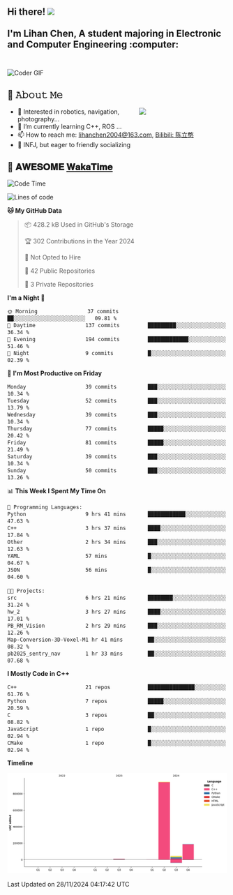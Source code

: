 <h2 align="left">
 <abc>
  <br>Hi there! <img src="https://user-images.githubusercontent.com/42378118/110234147-e3259600-7f4e-11eb-95be-0c4047144dea.gif" width="30"><br>
  <br> I'm Lihan Chen, A student majoring in Electronic and Computer Engineering :computer:<br>
  <br>
 </abc>
</h2>

<img align="center" src="https://media.giphy.com/media/SWoSkN6DxTszqIKEqv/giphy.gif" alt="Coder GIF" width="500">

## :book: 𝙰𝚋𝚘𝚞𝚝 𝙼𝚎

<img align="right" width="40%" src="https://github-readme-stats.vercel.app/api?username=LihanChen2004&show_icons=true&icon_color=CE1D2D&text_color=718096&bg_color=ffffff&hide_title=true" />

- 🌟 Interested in robotics, navigation, photography...
- 🌱 I’m currently learning C++, ROS ... 
- 📫 How to reach me: lihanchen2004@163.com, [Bilibili: 陈立憨](https://space.bilibili.com/170786212)
- 👯 INFJ, but eager to friendly socializing

## 📜 𝐀𝐖𝐄𝐒𝐎𝐌𝐄 [𝐖𝐚𝐤𝐚𝐓𝐢𝐦𝐞](https://github.com/anmol098/waka-readme-stats)

<!--START_SECTION:waka-->
![Code Time](http://img.shields.io/badge/Code%20Time-407%20hrs%2029%20mins-blue)

![Lines of code](https://img.shields.io/badge/From%20Hello%20World%20I%27ve%20Written-1.2%20million%20lines%20of%20code-blue)

**🐱 My GitHub Data** 

> 📦 428.2 kB Used in GitHub's Storage 
 > 
> 🏆 302 Contributions in the Year 2024
 > 
> 🚫 Not Opted to Hire
 > 
> 📜 42 Public Repositories 
 > 
> 🔑 3 Private Repositories 
 > 
**I'm a Night 🦉** 

```text
🌞 Morning                37 commits          ██░░░░░░░░░░░░░░░░░░░░░░░   09.81 % 
🌆 Daytime                137 commits         █████████░░░░░░░░░░░░░░░░   36.34 % 
🌃 Evening                194 commits         █████████████░░░░░░░░░░░░   51.46 % 
🌙 Night                  9 commits           █░░░░░░░░░░░░░░░░░░░░░░░░   02.39 % 
```
📅 **I'm Most Productive on Friday** 

```text
Monday                   39 commits          ███░░░░░░░░░░░░░░░░░░░░░░   10.34 % 
Tuesday                  52 commits          ███░░░░░░░░░░░░░░░░░░░░░░   13.79 % 
Wednesday                39 commits          ███░░░░░░░░░░░░░░░░░░░░░░   10.34 % 
Thursday                 77 commits          █████░░░░░░░░░░░░░░░░░░░░   20.42 % 
Friday                   81 commits          █████░░░░░░░░░░░░░░░░░░░░   21.49 % 
Saturday                 39 commits          ███░░░░░░░░░░░░░░░░░░░░░░   10.34 % 
Sunday                   50 commits          ███░░░░░░░░░░░░░░░░░░░░░░   13.26 % 
```


📊 **This Week I Spent My Time On** 

```text
💬 Programming Languages: 
Python                   9 hrs 41 mins       ████████████░░░░░░░░░░░░░   47.63 % 
C++                      3 hrs 37 mins       ████░░░░░░░░░░░░░░░░░░░░░   17.84 % 
Other                    2 hrs 34 mins       ███░░░░░░░░░░░░░░░░░░░░░░   12.63 % 
YAML                     57 mins             █░░░░░░░░░░░░░░░░░░░░░░░░   04.67 % 
JSON                     56 mins             █░░░░░░░░░░░░░░░░░░░░░░░░   04.60 % 

🐱‍💻 Projects: 
src                      6 hrs 21 mins       ████████░░░░░░░░░░░░░░░░░   31.24 % 
hw_2                     3 hrs 27 mins       ████░░░░░░░░░░░░░░░░░░░░░   17.01 % 
PB_RM_Vision             2 hrs 29 mins       ███░░░░░░░░░░░░░░░░░░░░░░   12.26 % 
Map-Conversion-3D-Voxel-M1 hr 41 mins        ██░░░░░░░░░░░░░░░░░░░░░░░   08.32 % 
pb2025_sentry_nav        1 hr 33 mins        ██░░░░░░░░░░░░░░░░░░░░░░░   07.68 % 
```

**I Mostly Code in C++** 

```text
C++                      21 repos            ███████████████░░░░░░░░░░   61.76 % 
Python                   7 repos             █████░░░░░░░░░░░░░░░░░░░░   20.59 % 
C                        3 repos             ██░░░░░░░░░░░░░░░░░░░░░░░   08.82 % 
JavaScript               1 repo              █░░░░░░░░░░░░░░░░░░░░░░░░   02.94 % 
CMake                    1 repo              █░░░░░░░░░░░░░░░░░░░░░░░░   02.94 % 
```



**Timeline**

![Lines of Code chart](https://raw.githubusercontent.com/LihanChen2004/LihanChen2004/main/assets/bar_graph.png)


 Last Updated on 28/11/2024 04:17:42 UTC
<!--END_SECTION:waka-->

<!--
**LihanChen2004/LihanChen2004** is a ✨ _special_ ✨ repository because its `README.md` (this file) appears on your GitHub profile.

Here are some ideas to get you started:

- 🔭 I’m currently working on ...
- 🌱 I’m currently learning ...
- 👯 I’m looking to collaborate on ...
- 🤔 I’m looking for help with ...
- 💬 Ask me about ...
- 📫 How to reach me: ...
- 😄 Pronouns: ...
- ⚡ Fun fact: ...
-->
